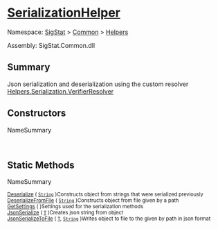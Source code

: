 # [SerializationHelper](./SerializationHelper.md)

Namespace: [SigStat]() > [Common](./../README.md) > [Helpers](./README.md)

Assembly: SigStat.Common.dll

## Summary
Json serialization and deserialization using the custom resolver  [Helpers.Serialization.VerifierResolver](https://github.com/hargitomi97/sigstat/blob/master/docs/md/SigStat/Common/Helpers/Serialization/VerifierResolver.md)

## Constructors

NameSummary

<sub></sub><sub></sub><br>


## Static Methods

NameSummary

<sub>[Deserialize](./Methods/SerializationHelper-100664028.md) ( [`String`](https://docs.microsoft.com/en-us/dotnet/api/System.String) )</sub><sub>Constructs object from strings that were serialized previously</sub><br>
<sub>[DeserializeFromFile](./Methods/SerializationHelper-100664029.md) ( [`String`](https://docs.microsoft.com/en-us/dotnet/api/System.String) )</sub><sub>Constructs object from file given by a path</sub><br>
<sub>[GetSettings](./Methods/SerializationHelper-100664027.md) (  )</sub><sub>Settings used for the serialization methods</sub><br>
<sub>[JsonSerialize](./Methods/SerializationHelper-100664031.md) ( [`T`](./SerializationHelper.md) )</sub><sub>Creates json string from object</sub><br>
<sub>[JsonSerializeToFile](./Methods/SerializationHelper-100664030.md) ( [`T`](./SerializationHelper.md), [`String`](https://docs.microsoft.com/en-us/dotnet/api/System.String) )</sub><sub>Writes object to file to the given by path in json format</sub><br>


